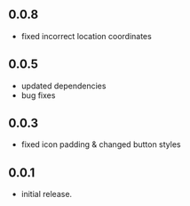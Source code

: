 ## 0.0.8

* fixed incorrect location coordinates

## 0.0.5

* updated dependencies
* bug fixes

## 0.0.3

* fixed icon padding & changed button styles

## 0.0.1

* initial release.
